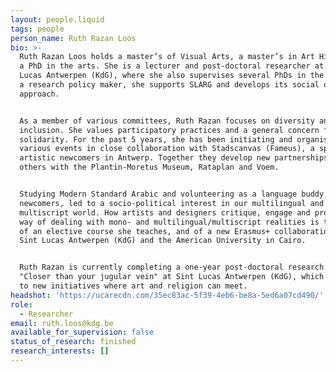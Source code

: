 ```yaml
---
layout: people.liquid
tags: people
person_name: Ruth Razan Loos
bio: >-
  Ruth Razan Loos holds a master’s of Visual Arts, a master’s in Art History and
  a PhD in the arts. She is a lecturer and post-doctoral researcher at Sint
  Lucas Antwerpen (KdG), where she also supervises several PhDs in the arts. As
  a research policy maker, she supports SLARG and develops its social outreach
  approach.


  As a member of various committees, Ruth Razan focuses on diversity and
  inclusion. She values participatory practices and a general concern for
  solidarity. For the past 5 years, she has been initiating and organising
  various events in close collaboration with Stadscanvas (Fameus), a space for
  artistic newcomers in Antwerp. Together they develop new partnerships, among
  others with the Plantin-Moretus Museum, Rataplan and Voem.


  Studying Modern Standard Arabic and volunteering as a language buddy for
  newcomers, led to a socio-political interest in our multilingual and
  multiscript world. How artists and designers critique, engage and propose a
  way of dealing with mono- and multilingual/multiscript realities is the focus
  of an elective course she teaches, and of a new Erasmus+ collaboration between
  Sint Lucas Antwerpen (KdG) and the American University in Cairo.


  Ruth Razan is currently completing a one-year post-doctoral research project
  "Closer than your jugular vein" at Sint Lucas Antwerpen (KdG), which will lead
  to new initiatives where art and religion can meet.
headshot: 'https://ucarecdn.com/35ec83ac-5f39-4eb6-be8a-5ed6a07cd490/'
role:
  - Researcher
email: ruth.loos@kdg.be
available_for_supervision: false
status_of_research: finished
research_interests: []
---
```


